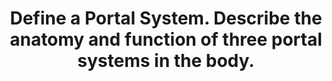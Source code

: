 ---
title: "Define a Portal System. Describe the anatomy and function of three portal systems in the body."
entityType: SAQ
exam: PEX
college: CICM
year: 2011
sitting: B
question: 9
passRate: 32
EC_expectedDomains:
- "A portal system is an arrangement by which blood collected from one set of capillaries passes through a large vessel or vessels, to another set of capillaries before returning to the systemic circulation."
- "The three portal systems are the 1) system of blood vessels that link the hypothalamus and the anterior pituitary in the brain, which allows endocrine communication between the two structures. 2) within the liver, whereby venous blood from the GI tract drains into the superior and inferior mesenteric veins; these two vessels are then joined by the splenic vein to form the portal vein which enters the liver, drains into the hepatic sinusoids and then eventually into the hepatic veins which join the inferior vena cava, with the purpose of defending against by breaking down and metabolising most of what has been absorbed from the gastrointestinal tract (including an immunoprotective action). 3) within the kidney, whereby blood from the afferent arterioles enters the glomerulus (first capillary network), followed by the efferent arterioles, then the peritubular network (second capillary network) and eventually the venous system, with the purpose of stronger re-absorptive capacity for water from within long Loops of Henle that go deep within the renal medulla."
---